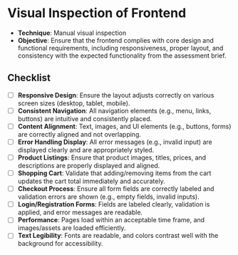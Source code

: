 # Visual Inspection of Frontend

- **Technique**: Manual visual inspection  
- **Objective**: Ensure that the frontend complies with core design and functional requirements, including responsiveness, proper layout, and consistency with the expected functionality from the assessment brief.

## Checklist

- [ ] **Responsive Design**: Ensure the layout adjusts correctly on various screen sizes (desktop, tablet, mobile).
- [ ] **Consistent Navigation**: All navigation elements (e.g., menu, links, buttons) are intuitive and consistently placed.
- [ ] **Content Alignment**: Text, images, and UI elements (e.g., buttons, forms) are correctly aligned and not overlapping.
- [ ] **Error Handling Display**: All error messages (e.g., invalid input) are displayed clearly and are appropriately styled.
- [ ] **Product Listings**: Ensure that product images, titles, prices, and descriptions are properly displayed and aligned.
- [ ] **Shopping Cart**: Validate that adding/removing items from the cart updates the cart total immediately and accurately.
- [ ] **Checkout Process**: Ensure all form fields are correctly labeled and validation errors are shown (e.g., empty fields, invalid inputs).
- [ ] **Login/Registration Forms**: Fields are labeled clearly, validation is applied, and error messages are readable.
- [ ] **Performance**: Pages load within an acceptable time frame, and images/assets are loaded efficiently.
- [ ] **Text Legibility**: Fonts are readable, and colors contrast well with the background for accessibility.
